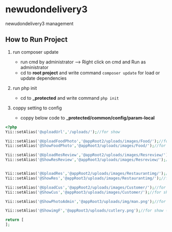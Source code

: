 
# newudondelivery3
newudondelivery3 management

## How to Run Project
 1. run composer update 
    - run cmd by administrator --> Right click on cmd and Run as administrator
    - cd to **root project** and write command ``` composer update ``` for load or update dependencies
 2. run php init
    - cd to **_protected** and write command ``` php init ```

 3. coppy setting to config
    - coppy below code to **_protected/common/config/param-local**
 ``` php 
<?php
Yii::setAlias('@uploadUrl','/uploads/');//for show

Yii::setAlias('@UploadFoodPhoto','@appRoot2/uploads/images/Food/');//for upload อาหาร
Yii::setAlias('@ShowFoodPhoto','@appRoot3/uploads/images/Food/');//for show อาหาร

Yii::setAlias('@UploadResReview','@appRoot2/uploads/images/Resreview/');//for upload รีวิว
Yii::setAlias('@ShowResReview','@appRoot3/uploads/images/Resreview/');//for show รีวิว


Yii::setAlias('@UploadRes','@appRoot2/uploads/images/Restaurantimg/');//for upload ร้านอาหาร
Yii::setAlias('@ShowRes','@appRoot3/uploads/images/Restaurantimg/');//for show ร้านอาหาร

Yii::setAlias('@UploadCus','@appRoot2/uploads/images/Customer/');//for upload ลูกค้า
Yii::setAlias('@ShowCus','@appRoot3/uploads/images/Customer/');//for show ลูกค้า

Yii::setAlias('@ShowPhotoAdmin','@appRoot3/uploads/img/man.png');//for show ลูกค้า

Yii::setAlias('@ShowimgF','@appRoot3/uploads/cutlery.png');//for show ร้านอาหาร

return [
];

``` 


